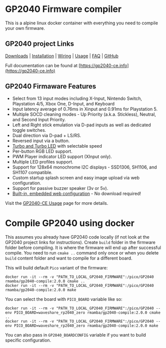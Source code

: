 # GP2040 Firmware compiler

This is a alpine linux docker container with everything you need to compile your own firmware.

## GP2040 project Links

[Downloads](https://gp2040-ce.info/downloads) | [Installation](https://gp2040-ce.info/installation) | [Wiring](https://gp2040-ce.info/controller-build/wiring) | [Usage](https://gp2040-ce.info/usage) | [FAQ](https://gp2040-ce.info/faq/faq-general) | [GitHub](https://github.com/OpenStickCommunity/GP2040-CE)

Full documentation can be found at [https://gp2040-ce.info](https://gp2040-ce.info)

## GP2040 Firmaware Features

- Select from 13 input modes including X-Input, Nintendo Switch, Playstation 4/5, Xbox One, D-Input, and Keyboard
- Input latency average of 0.76ms in Xinput and 0.91ms for Playstation 5.
- Multiple SOCD cleaning modes - Up Priority (a.k.a. Stickless), Neutral, and Second Input Priority.
- Left and Right stick emulation via D-pad inputs as well as dedicated toggle switches.
- Dual direction via D-pad + LS/RS.
- Reversed input via a button.
- [Turbo and Turbo LED](https://gp2040-ce.info/add-ons/turbo) with selectable speed
- Per-button RGB LED support.
- PWM Player indicator LED support (XInput only).
- Multiple LED profiles support.
- Support for 128x64 monochrome I2C displays - SSD1306, SH1106, and SH1107 compatible.
- Custom startup splash screen and easy image upload via web configuration.
- Support for passive buzzer speaker (3v or 5v).
- [Built-in, embedded web configuration](https://gp2040-ce.info/web-configurator) - No download required!

Visit the [GP2040-CE Usage](https://gp2040-ce.info/usage) page for more details.

# Compile GP2040 using docker

This assumes you already have GP2040 code locally (if not look at the GP2040 project links for instructions).
Create `build` folder in the firmware folder before compiling. It is where the firmware will end up after successful compile.
You need to run `cmake ..` command only once or when you delete `build` content folder and want to compile for a different board.

This will build default `Pico` variant of the firmware:
```
docker run -it --rm -v "PATH_TO_LOCAL_GP2040_FIRMWARE":/pico/GP2040 rmamba/gp2040-compile:2.0.0 cmake ..
docker run -it --rm -v "PATH_TO_LOCAL_GP2040_FIRMWARE":/pico/GP2040 rmamba/gp2040-compile:2.0.0 make
```

You can select the board with `PICO_BOARD` variable like so:
```
docker run -it --rm -v "PATH_TO_LOCAL_GP2040_FIRMWARE":/pico/GP2040 --env PICO_BOARD=waveshare_rp2040_zero rmamba/gp2040-compile:2.0.0 cmake ..
docker run -it --rm -v "PATH_TO_LOCAL_GP2040_FIRMWARE":/pico/GP2040 --env PICO_BOARD=waveshare_rp2040_zero rmamba/gp2040-compile:2.0.0 make
```

You can also pass in `GP2040_BOARDCONFIG` variable if you want to build specific configuration.
